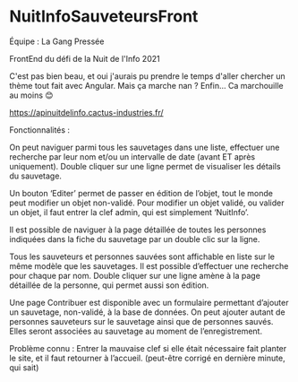 # NuitInfoSauveteursFront

Équipe : La Gang Pressée

FrontEnd du défi de la Nuit de l'Info 2021

C'est pas bien beau, et oui j'aurais pu prendre le temps d'aller chercher un thème tout fait avec Angular. Mais ça marche nan ? Enfin... Ca marchouille au moins 😊

https://apinuitdelinfo.cactus-industries.fr/

Fonctionnalités :

On peut naviguer parmi tous les sauvetages dans une liste, effectuer une recherche par leur nom et/ou un intervalle de date (avant ET après uniquement). Double cliquer sur une ligne permet de visualiser les détails du sauvetage.

Un bouton ‘Editer’ permet de passer en édition de l’objet, tout le monde peut modifier un objet non-validé. Pour modifier un objet validé, ou valider un objet, il faut entrer la clef admin, qui est simplement ‘NuitInfo’.

Il est possible de naviguer à la page détaillée de toutes les personnes indiquées dans la fiche du sauvetage par un double clic sur la ligne.

Tous les sauveteurs et personnes sauvées sont affichable en liste sur le même modèle que les sauvetages. Il est possible d’effectuer une recherche pour chaque par nom. Double cliquer sur une ligne amène à la page détaillée de la personne, qui permet aussi son édition.

Une page Contribuer est disponible avec un formulaire permettant d’ajouter un sauvetage, non-validé, à la base de données. On peut ajouter autant de personnes sauveteurs sur le sauvetage ainsi que de personnes sauvés. Elles seront associées au sauvetage au moment de l’enregistrement.

Problème connu :
Entrer la mauvaise clef si elle était nécessaire fait planter le site, et il faut retourner à l’accueil. (peut-être corrigé en dernière minute, qui sait)


